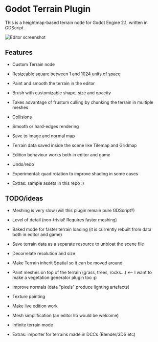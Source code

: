 Godot Terrain Plugin
======================

This is a heightmap-based terrain node for Godot Engine 2.1, written in GDScript.

![Editor screenshot](http://zylannprods.fr/lab/godot/terrain_plugin/TerrainEditor_screen4.png)

Features
----------

- Custom Terrain node
- Resizeable square between 1 and 1024 units of space
- Paint and smooth the terrain in the editor
- Brush with customizable shape, size and opacity
- Takes advantage of frustum culling by chunking the terrain in multiple meshes
- Collisions
- Smooth or hard-edges rendering
- Save to image and normal map
- Terrain data saved inside the scene like Tilemap and Gridmap
- Edition behaviour works both in editor and game
- Undo/redo
- Experimental: quad rotation to improve shading in some cases

- Extras: sample assets in this repo :)


TODO/ideas
-----------

- Meshing is very slow (will this plugin remain pure GDScript?)
- Level of detail (non-trivial! Requires faster meshing)
- Baked mode for faster terrain loading (it is currently rebuilt from data both in editor and game)
- Save terrain data as a separate resource to unbloat the scene file
- Decorrelate resolution and size
- Make Terrain inherit Spatial so it can be moved around
- Paint meshes on top of the terrain (grass, trees, rocks...) <-- I want to make a vegetation generator plugin too :p
- Improve normals (data "pixels" produce lighting artefacts)
- Texture painting
- Make live edition work
- Mesh simplification (an editor lib would be welcome)
- Infinite terrain mode

- Extras: importer for terrains made in DCCs (Blender/3DS etc)

